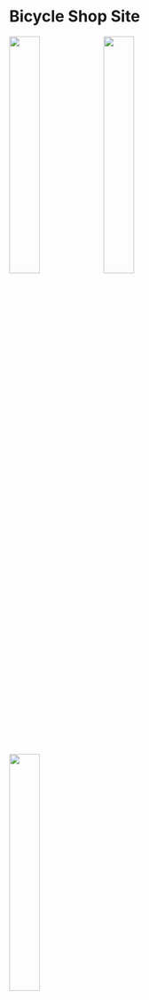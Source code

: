 <h1>
  Bicycle Shop Site
</h1>
<p>
  <img src="https://github.com/NotGasaiYuno/my-programming-projects/blob/main/Attachments/1.png" width="33%" />
  <img src="https://github.com/NotGasaiYuno/my-programming-projects/blob/main/Attachments/2.png" width="33%"/>
  <img src="https://github.com/NotGasaiYuno/my-programming-projects/blob/main/Attachments/3.png" width="33%"/>
</p>
